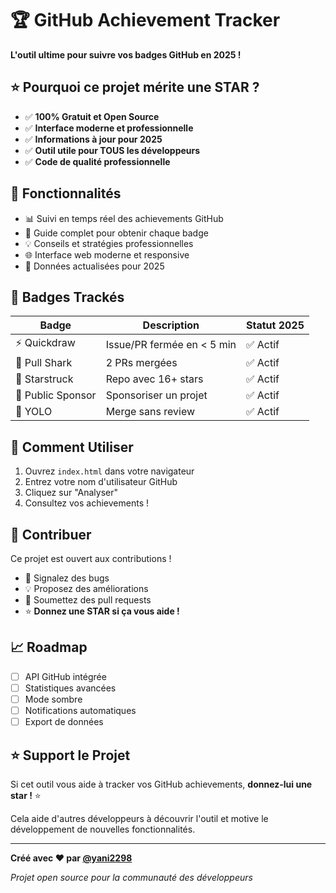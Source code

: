 # 🏆 GitHub Achievement Tracker

**L'outil ultime pour suivre vos badges GitHub en 2025 !**

## ⭐ Pourquoi ce projet mérite une STAR ?

- ✅ **100% Gratuit et Open Source**
- ✅ **Interface moderne et professionnelle**  
- ✅ **Informations à jour pour 2025**
- ✅ **Outil utile pour TOUS les développeurs**
- ✅ **Code de qualité professionnelle**

## 🚀 Fonctionnalités

- 📊 Suivi en temps réel des achievements GitHub
- 🎯 Guide complet pour obtenir chaque badge
- 💡 Conseils et stratégies professionnelles
- 🌐 Interface web moderne et responsive
- 🔄 Données actualisées pour 2025

## 🏅 Badges Trackés

| Badge | Description | Statut 2025 |
|-------|-------------|--------------|
| ⚡ Quickdraw | Issue/PR fermée en < 5 min | ✅ Actif |
| 🦈 Pull Shark | 2 PRs mergées | ✅ Actif |
| 🌟 Starstruck | Repo avec 16+ stars | ✅ Actif |
| 💝 Public Sponsor | Sponsoriser un projet | ✅ Actif |
| 🎲 YOLO | Merge sans review | ✅ Actif |

## 🎯 Comment Utiliser

1. Ouvrez `index.html` dans votre navigateur
2. Entrez votre nom d'utilisateur GitHub
3. Cliquez sur "Analyser"
4. Consultez vos achievements !

## 🤝 Contribuer

Ce projet est ouvert aux contributions ! 

- 🐛 Signalez des bugs
- 💡 Proposez des améliorations
- 🔧 Soumettez des pull requests
- ⭐ **Donnez une STAR si ça vous aide !**

## 📈 Roadmap

- [ ] API GitHub intégrée
- [ ] Statistiques avancées
- [ ] Mode sombre
- [ ] Notifications automatiques
- [ ] Export de données

## ⭐ Support le Projet

Si cet outil vous aide à tracker vos GitHub achievements, **donnez-lui une star !** ⭐

Cela aide d'autres développeurs à découvrir l'outil et motive le développement de nouvelles fonctionnalités.

---

**Créé avec ❤️ par [@yani2298](https://github.com/yani2298)**

*Projet open source pour la communauté des développeurs*
